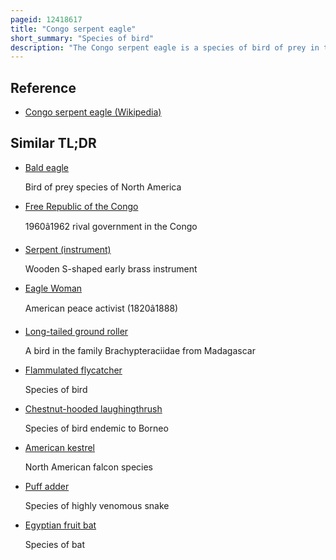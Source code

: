 ```yaml
---
pageid: 12418617
title: "Congo serpent eagle"
short_summary: "Species of bird"
description: "The Congo serpent eagle is a species of bird of prey in the family Accipitridae. It is the only Member of the Monotypic Genus Dryotriorchis although it was previously placed in the Family Circaetus. This species is distributed across the african tropical Rainforest including the upper and lower Guinean Forests. This serpent eagle specializes in hunting in these forests’ dark understories. It has two Subspecies the nominate Subspecies dryotriorchis Spectabilis Spectabilis and Dryotriorchis Spectabilis Batesi. Although Monotypic it appears very closely related to circaetus. This Hawk is a medium-sized Bird with distinctive short Round Wings and a long rounded Tail. It has varying Shades of Brown on its Back and has a small Crest. Its Breast is white with variable Amounts of a rufous Wash and in the nominate Subspecies is covered in round blackish Spots. The Subspecies D. S. Batesi only has these Dots on its Flanks. The Congo serpent eagle closely resembles Cassin's hawk-eagle, and some ornithologists believe that this likeness is a rare example of avian mimicry. It is a very vocal Raptor and is often one of the most heard Species in its Habitat."
---
```


## Reference

- [Congo serpent eagle (Wikipedia)](https://en.wikipedia.org/?curid=12418617)

## Similar TL;DR

- [Bald eagle](/tldr/en/bald-eagle)

  Bird of prey species of North America

- [Free Republic of the Congo](/tldr/en/free-republic-of-the-congo)

  1960â1962 rival government in the Congo

- [Serpent (instrument)](/tldr/en/serpent-instrument)

  Wooden S-shaped early brass instrument

- [Eagle Woman](/tldr/en/eagle-woman)

  American peace activist (1820â1888)

- [Long-tailed ground roller](/tldr/en/long-tailed-ground-roller)

  A bird in the family Brachypteraciidae from Madagascar

- [Flammulated flycatcher](/tldr/en/flammulated-flycatcher)

  Species of bird

- [Chestnut-hooded laughingthrush](/tldr/en/chestnut-hooded-laughingthrush)

  Species of bird endemic to Borneo

- [American kestrel](/tldr/en/american-kestrel)

  North American falcon species

- [Puff adder](/tldr/en/puff-adder)

  Species of highly venomous snake

- [Egyptian fruit bat](/tldr/en/egyptian-fruit-bat)

  Species of bat
